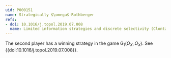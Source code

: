 ```yaml
---
uid: P000151
name: Strategically $\omega$-Rothberger
refs:
- doi: 10.1016/j.topol.2019.07.008
  name: Limited information strategies and discrete selectivity (Clontz & Holshouser)
---
```

The second player has a winning strategy in the game $\mathsf{G}_1(\Omega_X,\Omega_X)$. See {{doi:10.1016/j.topol.2019.07.008}}.
